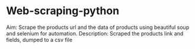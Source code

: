 # Web-scraping-python
Aim: Scrape the products url and the data of products using beautiful soup and selenium for automation.
Description: Scraped the products link and fields, dumped to a csv file
